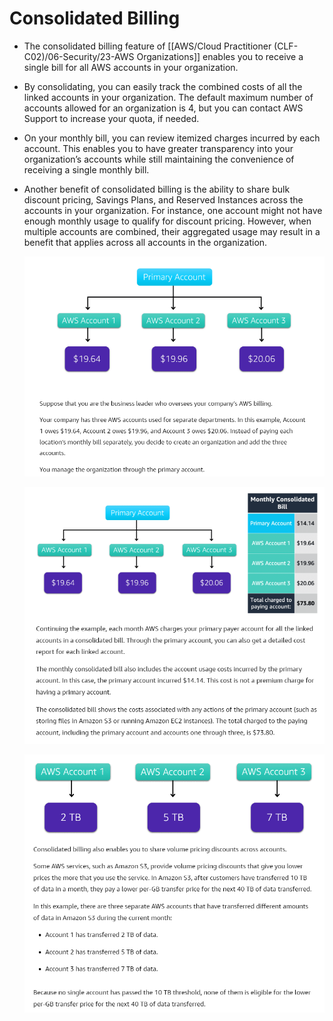 # Consolidated Billing
- The consolidated billing feature of [[AWS/Cloud Practitioner (CLF-C02)/06-Security/23-AWS Organizations]] enables you to receive a single bill for all AWS accounts in your organization.
- By consolidating, you can easily track the combined costs of all the linked accounts in your organization. The default maximum number of accounts allowed for an organization is 4, but you can contact AWS Support to increase your quota, if needed.
- On your monthly bill, you can review itemized charges incurred by each account. This enables you to have greater transparency into your organization’s accounts while still maintaining the convenience of receiving a single monthly bill.
- Another benefit of consolidated billing is the ability to share bulk discount pricing, Savings Plans, and Reserved Instances across the accounts in your organization. For instance, one account might not have enough monthly usage to qualify for discount pricing. However, when multiple accounts are combined, their aggregated usage may result in a benefit that applies across all accounts in the organization.

	![consolidated_billing1](../img/consolidated_billing1.png)

	![consolidated_billing2](../img/consolidated_billing2.png)

	![consolidated_billing3](../img/consolidated_billing3.png)